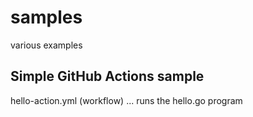 # samples
various examples 

## Simple GitHub Actions sample
hello-action.yml (workflow) ... runs the hello.go program

